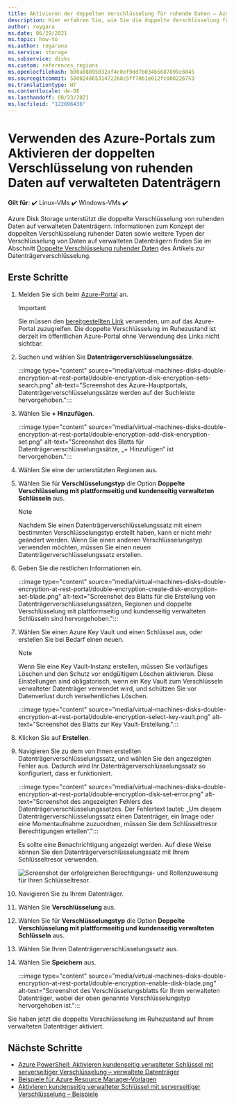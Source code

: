 ```yaml
---
title: Aktivieren der doppelten Verschlüsselung für ruhende Daten – Azure-Portal – verwaltete Datenträger
description: Hier erfahren Sie, wie Sie die doppelte Verschlüsselung für ruhende Daten auf Ihren verwalteten Datenträgern mithilfe des Azure-Portals aktivieren.
author: roygara
ms.date: 06/29/2021
ms.topic: how-to
ms.author: rogarana
ms.service: storage
ms.subservice: disks
ms.custom: references_regions
ms.openlocfilehash: b00a88895032af4c0ef9dd7b034b5687899c6045
ms.sourcegitcommit: 58d82486531472268c5ff70b1e012fc008226753
ms.translationtype: HT
ms.contentlocale: de-DE
ms.lasthandoff: 08/23/2021
ms.locfileid: "122696436"
---
```

# <a name="use-the-azure-portal-to-enable-double-encryption-at-rest-for-managed-disks"></a>Verwenden des Azure-Portals zum Aktivieren der doppelten Verschlüsselung von ruhenden Daten auf verwalteten Datenträgern

**Gilt für**: :heavy_check_mark: Linux-VMs :heavy_check_mark: Windows-VMs :heavy_check_mark:

Azure Disk Storage unterstützt die doppelte Verschlüsselung von ruhenden Daten auf verwalteten Datenträgern. Informationen zum Konzept der doppelten Verschlüsselung ruhender Daten sowie weitere Typen der Verschlüsselung von Daten auf verwalteten Datenträgern finden Sie im Abschnitt [Doppelte Verschlüsselung ruhender Daten](disk-encryption.md#double-encryption-at-rest) des Artikels zur Datenträgerverschlüsselung.

## <a name="getting-started"></a>Erste Schritte

1. Melden Sie sich beim [Azure-Portal](https://aka.ms/diskencryptionupdates) an.

    > [!IMPORTANT]
    > Sie müssen den [bereitgestellten Link](https://aka.ms/diskencryptionupdates) verwenden, um auf das Azure-Portal zuzugreifen. Die doppelte Verschlüsselung im Ruhezustand ist derzeit im öffentlichen Azure-Portal ohne Verwendung des Links nicht sichtbar.

1. Suchen und wählen Sie **Datenträgerverschlüsselungssätze**.

    :::image type="content" source="media/virtual-machines-disks-double-encryption-at-rest-portal/double-encryption-disk-encryption-sets-search.png" alt-text="Screenshot des Azure-Hauptportals, Datenträgerverschlüsselungssätze werden auf der Suchleiste hervorgehoben.":::

1. Wählen Sie **+ Hinzufügen**.

    :::image type="content" source="media/virtual-machines-disks-double-encryption-at-rest-portal/double-encryption-add-disk-encryption-set.png" alt-text="Screenshot des Blatts für Datenträgerverschlüsselungssätze, „+ Hinzufügen“ ist hervorgehoben.":::

1. Wählen Sie eine der unterstützten Regionen aus.
1. Wählen Sie für **Verschlüsselungstyp** die Option **Doppelte Verschlüsselung mit plattformseitig und kundenseitig verwalteten Schlüsseln** aus.

    > [!NOTE]
    > Nachdem Sie einen Datenträgerverschlüsselungssatz mit einem bestimmten Verschlüsselungstyp erstellt haben, kann er nicht mehr geändert werden. Wenn Sie einen anderen Verschlüsselungstyp verwenden möchten, müssen Sie einen neuen Datenträgerverschlüsselungssatz erstellen.

1. Geben Sie die restlichen Informationen ein.

    :::image type="content" source="media/virtual-machines-disks-double-encryption-at-rest-portal/double-encryption-create-disk-encryption-set-blade.png" alt-text="Screenshot des Blatts für die Erstellung von Datenträgerverschlüsselungssätzen, Regionen und doppelte Verschlüsselung mit plattformseitig und kundenseitig verwalteten Schlüsseln sind hervorgehoben.":::

1. Wählen Sie einen Azure Key Vault und einen Schlüssel aus, oder erstellen Sie bei Bedarf einen neuen.

    > [!NOTE]
    > Wenn Sie eine Key Vault-Instanz erstellen, müssen Sie vorläufiges Löschen und den Schutz vor endgültigem Löschen aktivieren. Diese Einstellungen sind obligatorisch, wenn ein Key Vault zum Verschlüsseln verwalteter Datenträger verwendet wird, und schützen Sie vor Datenverlust durch versehentliches Löschen.

    :::image type="content" source="media/virtual-machines-disks-double-encryption-at-rest-portal/double-encryption-select-key-vault.png" alt-text="Screenshot des Blatts zur Key Vault-Erstellung.":::

1. Klicken Sie auf **Erstellen**.
1. Navigieren Sie zu dem von Ihnen erstellten Datenträgerverschlüsselungssatz, und wählen Sie den angezeigten Fehler aus. Dadurch wird Ihr Datenträgerverschlüsselungssatz so konfiguriert, dass er funktioniert.

    :::image type="content" source="media/virtual-machines-disks-double-encryption-at-rest-portal/double-encryption-disk-set-error.png" alt-text="Screenshot des angezeigten Fehlers des Datenträgerverschlüsselungssatzes. Der Fehlertext lautet: „Um diesem Datenträgerverschlüsselungssatz einen Datenträger, ein Image oder eine Momentaufnahme zuzuordnen, müssen Sie dem Schlüsseltresor Berechtigungen erteilen“.":::

    Es sollte eine Benachrichtigung angezeigt werden. Auf diese Weise können Sie den Datenträgerverschlüsselungssatz mit Ihrem Schlüsseltresor verwenden.
    
    ![Screenshot der erfolgreichen Berechtigungs- und Rollenzuweisung für Ihren Schlüsseltresor.](media/virtual-machines-disks-double-encryption-at-rest-portal/disk-encryption-notification-success.png)

1. Navigieren Sie zu Ihrem Datenträger.
1. Wählen Sie **Verschlüsselung** aus.
1. Wählen Sie für **Verschlüsselungstyp** die Option **Doppelte Verschlüsselung mit plattformseitig und kundenseitig verwalteten Schlüsseln** aus.
1. Wählen Sie Ihren Datenträgerverschlüsselungssatz aus.
1. Wählen Sie **Speichern** aus.

    :::image type="content" source="media/virtual-machines-disks-double-encryption-at-rest-portal/double-encryption-enable-disk-blade.png" alt-text="Screenshot des Verschlüsselungsblatts für Ihren verwalteten Datenträger, wobei der oben genannte Verschlüsselungstyp hervorgehoben ist.":::

Sie haben jetzt die doppelte Verschlüsselung im Ruhezustand auf Ihrem verwalteten Datenträger aktiviert.


## <a name="next-steps"></a>Nächste Schritte

- [Azure PowerShell: Aktivieren kundenseitig verwalteter Schlüssel mit serverseitiger Verschlüsselung – verwaltete Datenträger](./windows/disks-enable-customer-managed-keys-powershell.md)
- [Beispiele für Azure Resource Manager-Vorlagen](https://github.com/Azure-Samples/managed-disks-powershell-getting-started/tree/master/DoubleEncryption)
- [Aktivieren kundenseitig verwalteter Schlüssel mit serverseitiger Verschlüsselung – Beispiele](./linux/disks-enable-customer-managed-keys-cli.md#examples)